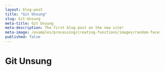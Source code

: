 ```yaml
---
layout: blog-post
title: "Git Unsung"
slug: Git-Unsung
meta-title: Git Unsung
meta-description: The first blog post on the new site!
meta-image: /examples/processing/creating-functions/images/random-faces-2.png
published: false
---
```


# Git Unsung